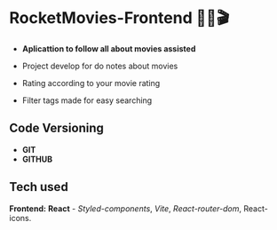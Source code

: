 # RocketMovies-Frontend ✍🏾🎬

- **Aplicattion to follow all about movies assisted**

- Project develop for do notes about movies 
- Rating according to your movie rating
- Filter tags made for easy searching






## Code Versioning

- **GIT**
- **GITHUB**


## Tech used


****Frontend:**** **React** - *Styled-components*, *Vite*,
*React-router-dom*, React-icons.